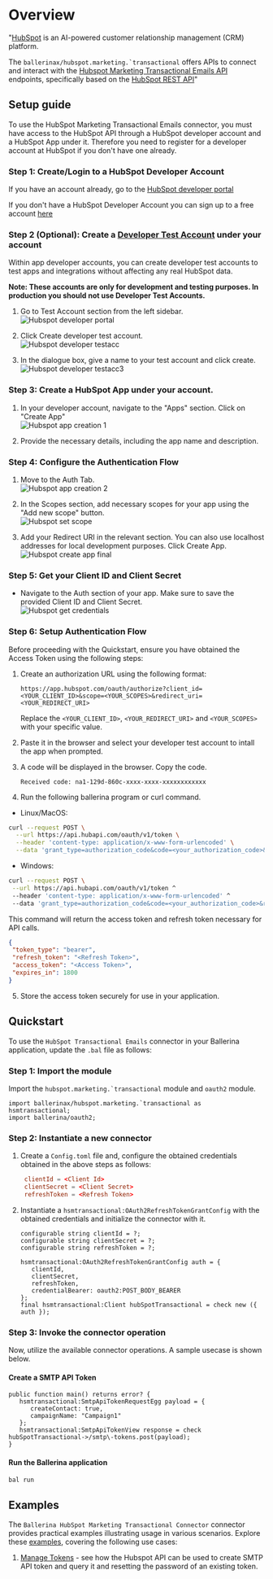 # Overview

"[HubSpot](https://www.hubspot.com/) is an AI-powered customer relationship management (CRM) platform. 

The ``ballerinax/hubspot.marketing.`transactional`` offers APIs to connect and interact with the [Hubspot Marketing Transactional Emails API](https://developers.hubspot.com/docs/reference/api/marketing/emails/transactional-emails) endpoints, specifically based on the [HubSpot REST API](https://developers.hubspot.com/docs/reference/api/overview)"

## Setup guide

To use the HubSpot Marketing Transactional Emails connector, you must have access to the HubSpot API through a HubSpot developer account and a HubSpot App under it. Therefore you need to register for a developer account at HubSpot if you don't have one already.

### Step 1: Create/Login to a HubSpot Developer Account

If you have an account already, go to the [HubSpot developer portal](https://app.hubspot.com/)

If you don't have a HubSpot Developer Account you can sign up to a free account [here](https://developers.hubspot.com/get-started)

### Step 2 (Optional): Create a [Developer Test Account](https://developers.hubspot.com/beta-docs/getting-started/account-types#developer-test-accounts) under your account

Within app developer accounts, you can create developer test accounts to test apps and integrations without affecting any real HubSpot data.

**Note: These accounts are only for development and testing purposes. In production you should not use Developer Test Accounts.**

1. Go to Test Account section from the left sidebar.  
   ![Hubspot developer portal](https://raw.githubusercontent.com/ballerina-platform/module-ballerinax-hubspot.marketing.transactional/main/docs/setup/resources/test_acc_1.png)

2. Click Create developer test account.  
   ![Hubspot developer testacc](https://raw.githubusercontent.com/ballerina-platform/module-ballerinax-hubspot.marketing.transactional/main/docs/setup/resources/test_acc_2.png)

3. In the dialogue box, give a name to your test account and click create.  
   ![Hubspot developer testacc3](https://raw.githubusercontent.com/ballerina-platform/module-ballerinax-hubspot.marketing.transactional/main/docs/setup/resources/test_acc_3.png)

### Step 3: Create a HubSpot App under your account.

1. In your developer account, navigate to the "Apps" section. Click on "Create App"  
   ![Hubspot app creation 1](https://raw.githubusercontent.com/ballerina-platform/module-ballerinax-hubspot.marketing.transactional/main/docs/setup/resources/create_app_1.png)

2. Provide the necessary details, including the app name and description.

### Step 4: Configure the Authentication Flow

1. Move to the Auth Tab.  
   ![Hubspot app creation 2](https://raw.githubusercontent.com/ballerina-platform/module-ballerinax-hubspot.marketing.transactional/main/docs/setup/resources/create_app_2.png)

2. In the Scopes section, add necessary scopes for your app using the "Add new scope" button.  
   ![Hubspot set scope](https://raw.githubusercontent.com/ballerina-platform/module-ballerinax-hubspot.marketing.transactional/main/docs/setup/resources/set_scope.png)

3. Add your Redirect URI in the relevant section. You can also use localhost addresses for local development purposes. Click Create App.  
   ![Hubspot create app final](https://raw.githubusercontent.com/ballerina-platform/module-ballerinax-hubspot.marketing.transactional/main/docs/setup/resources/create_app_final.png)

### Step 5: Get your Client ID and Client Secret

- Navigate to the Auth section of your app. Make sure to save the provided Client ID and Client Secret.  
  ![Hubspot get credentials](https://raw.githubusercontent.com/ballerina-platform/module-ballerinax-hubspot.marketing.transactional/main/docs/setup/resources/get_credentials.png)

### Step 6: Setup Authentication Flow

Before proceeding with the Quickstart, ensure you have obtained the Access Token using the following steps:

1. Create an authorization URL using the following format:

   ```
   https://app.hubspot.com/oauth/authorize?client_id=<YOUR_CLIENT_ID>&scope=<YOUR_SCOPES>&redirect_uri=<YOUR_REDIRECT_URI>
   ```

   Replace the `<YOUR_CLIENT_ID>`, `<YOUR_REDIRECT_URI>` and `<YOUR_SCOPES>` with your specific value.

2. Paste it in the browser and select your developer test account to intall the app when prompted.
3. A code will be displayed in the browser. Copy the code.

   ```
   Received code: na1-129d-860c-xxxx-xxxx-xxxxxxxxxxxx
   ```

4. Run the following ballerina program or curl command.

 - Linux/MacOS:
```bash
curl --request POST \
  --url https://api.hubapi.com/oauth/v1/token \
  --header 'content-type: application/x-www-form-urlencoded' \
  --data 'grant_type=authorization_code&code=<your_authorization_code>&redirect_uri=<your_redirect_url>&client_id=<your_client_id>&client_secret=<your_client_secret>'
```

 - Windows:
 ```bash
 curl --request POST \
  --url https://api.hubapi.com/oauth/v1/token ^
  --header 'content-type: application/x-www-form-urlencoded' ^
  --data 'grant_type=authorization_code&code=<your_authorization_code>&redirect_uri=<your_redirect_url>&client_id=<your_client_id>&client_secret=<your_client_secret>'
 ```

 This command will return the access token and refresh token necessary for API calls.

 ```json
{
  "token_type": "bearer",
  "refresh_token": "<Refresh Token>",
  "access_token": "<Access Token>",
  "expires_in": 1800
}
 ```

 5. Store the access token securely for use in your application.


## Quickstart


To use the `HubSpot Transactional Emails` connector in your Ballerina application, update the `.bal` file as follows:

### Step 1: Import the module

Import the ``hubspot.marketing.`transactional`` module and `oauth2` module.

```ballerina
import ballerinax/hubspot.marketing.`transactional as hsmtransactional;
import ballerina/oauth2;
```

### Step 2: Instantiate a new connector

1. Create a `Config.toml` file and, configure the obtained credentials obtained in the above steps as follows:

   ```toml
    clientId = <Client Id>
    clientSecret = <Client Secret>
    refreshToken = <Refresh Token>
   ```

2. Instantiate a `hsmtransactional:OAuth2RefreshTokenGrantConfig` with the obtained credentials and initialize the connector with it.

    ```ballerina
   configurable string clientId = ?;
   configurable string clientSecret = ?;
   configurable string refreshToken = ?;
   
   hsmtransactional:OAuth2RefreshTokenGrantConfig auth = {
       clientId,
       clientSecret,
       refreshToken,
       credentialBearer: oauth2:POST_BODY_BEARER
   };
   final hsmtransactional:Client hubSpotTransactional = check new ({ auth });
   ```

### Step 3: Invoke the connector operation

Now, utilize the available connector operations. A sample usecase is shown below.

#### Create a SMTP API Token

```ballerina
public function main() returns error? {
   hsmtransactional:SmtpApiTokenRequestEgg payload = {
      createContact: true,
      campaignName: "Campaign1"
   };
   hsmtransactional:SmtpApiTokenView response = check hubSpotTransactional->/smtp\-tokens.post(payload);
}
```
#### Run the Ballerina application

```bash
bal run
```

## Examples

The `Ballerina HubSpot Marketing Transactional Connector` connector provides practical examples illustrating usage in various scenarios. Explore these [examples](https://github.com/module-ballerinax-hubspot.marketing.transactional/tree/main/examples/), covering the following use cases:

1. [Manage Tokens](https://github.com/module-ballerinax-hubspot.marketing.transactional/tree/main/examples/manage-tokens) - see how the Hubspot API can be used to create SMTP API token and query it and resetting the password of an existing token.
